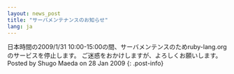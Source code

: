 ```yaml
---
layout: news_post
title: "サーバメンテナンスのお知らせ"
lang: ja
---
```


 日本時間の2009/1/31 10:00-15:00の間、サーバメンテンスのためruby-lang.orgのサービスを停止します。 ご迷惑をおかけしますが、よろしくお願いします。 Posted by Shugo Maeda on 28 Jan 2009
{: .post-info}


